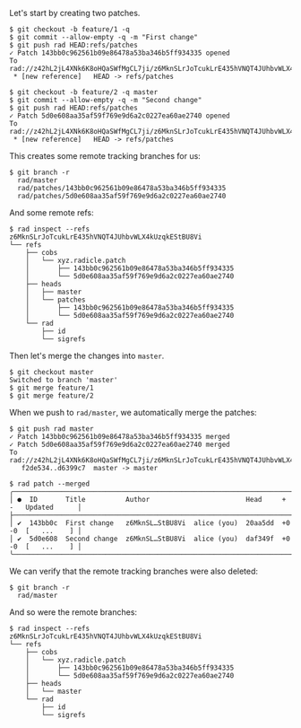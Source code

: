 Let's start by creating two patches.

``` (stderr) RAD_SOCKET=/dev/null
$ git checkout -b feature/1 -q
$ git commit --allow-empty -q -m "First change"
$ git push rad HEAD:refs/patches
✓ Patch 143bb0c962561b09e86478a53ba346b5ff934335 opened
To rad://z42hL2jL4XNk6K8oHQaSWfMgCL7ji/z6MknSLrJoTcukLrE435hVNQT4JUhbvWLX4kUzqkEStBU8Vi
 * [new reference]   HEAD -> refs/patches
```
``` (stderr) RAD_SOCKET=/dev/null
$ git checkout -b feature/2 -q master
$ git commit --allow-empty -q -m "Second change"
$ git push rad HEAD:refs/patches
✓ Patch 5d0e608aa35af59f769e9d6a2c0227ea60ae2740 opened
To rad://z42hL2jL4XNk6K8oHQaSWfMgCL7ji/z6MknSLrJoTcukLrE435hVNQT4JUhbvWLX4kUzqkEStBU8Vi
 * [new reference]   HEAD -> refs/patches
```

This creates some remote tracking branches for us:

```
$ git branch -r
  rad/master
  rad/patches/143bb0c962561b09e86478a53ba346b5ff934335
  rad/patches/5d0e608aa35af59f769e9d6a2c0227ea60ae2740
```

And some remote refs:

```
$ rad inspect --refs
z6MknSLrJoTcukLrE435hVNQT4JUhbvWLX4kUzqkEStBU8Vi
└── refs
    ├── cobs
    │   └── xyz.radicle.patch
    │       ├── 143bb0c962561b09e86478a53ba346b5ff934335
    │       └── 5d0e608aa35af59f769e9d6a2c0227ea60ae2740
    ├── heads
    │   ├── master
    │   └── patches
    │       ├── 143bb0c962561b09e86478a53ba346b5ff934335
    │       └── 5d0e608aa35af59f769e9d6a2c0227ea60ae2740
    └── rad
        ├── id
        └── sigrefs
```

Then let's merge the changes into `master`.

``` (stderr) RAD_SOCKET=/dev/null
$ git checkout master
Switched to branch 'master'
$ git merge feature/1
$ git merge feature/2
```

When we push to `rad/master`, we automatically merge the patches:

``` (stderr) RAD_SOCKET=/dev/null
$ git push rad master
✓ Patch 143bb0c962561b09e86478a53ba346b5ff934335 merged
✓ Patch 5d0e608aa35af59f769e9d6a2c0227ea60ae2740 merged
To rad://z42hL2jL4XNk6K8oHQaSWfMgCL7ji/z6MknSLrJoTcukLrE435hVNQT4JUhbvWLX4kUzqkEStBU8Vi
   f2de534..d6399c7  master -> master
```
```
$ rad patch --merged
╭────────────────────────────────────────────────────────────────────────────────────────╮
│ ●  ID       Title          Author                        Head     +   -   Updated      │
├────────────────────────────────────────────────────────────────────────────────────────┤
│ ✔  143bb0c  First change   z6MknSL…StBU8Vi  alice (you)  20aa5dd  +0  -0  [   ...    ] │
│ ✔  5d0e608  Second change  z6MknSL…StBU8Vi  alice (you)  daf349f  +0  -0  [   ...    ] │
╰────────────────────────────────────────────────────────────────────────────────────────╯
```

We can verify that the remote tracking branches were also deleted:

```
$ git branch -r
  rad/master
```

And so were the remote branches:

```
$ rad inspect --refs
z6MknSLrJoTcukLrE435hVNQT4JUhbvWLX4kUzqkEStBU8Vi
└── refs
    ├── cobs
    │   └── xyz.radicle.patch
    │       ├── 143bb0c962561b09e86478a53ba346b5ff934335
    │       └── 5d0e608aa35af59f769e9d6a2c0227ea60ae2740
    ├── heads
    │   └── master
    └── rad
        ├── id
        └── sigrefs
```
